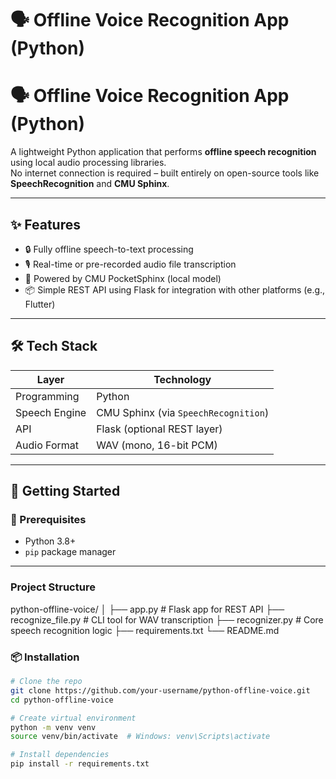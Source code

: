 # 🗣️ Offline Voice Recognition App (Python)
# 🗣️ Offline Voice Recognition App (Python)

A lightweight Python application that performs **offline speech recognition** using local audio processing libraries.  
No internet connection is required – built entirely on open-source tools like **SpeechRecognition** and **CMU Sphinx**.

---

## ✨ Features

- 🔒 Fully offline speech-to-text processing
- 🎙️ Real-time or pre-recorded audio file transcription
- 🧠 Powered by CMU PocketSphinx (local model)
- 📦 Simple REST API using Flask for integration with other platforms (e.g., Flutter)

---

## 🛠️ Tech Stack

| Layer       | Technology          |
|-------------|---------------------|
| Programming | Python               |
| Speech Engine | CMU Sphinx (via `SpeechRecognition`) |
| API         | Flask (optional REST layer) |
| Audio Format| WAV (mono, 16-bit PCM) |

---

## 🚀 Getting Started

### 🔧 Prerequisites

- Python 3.8+
- `pip` package manager

---

### Project Structure

python-offline-voice/
│
├── app.py                  # Flask app for REST API
├── recognize_file.py       # CLI tool for WAV transcription
├── recognizer.py           # Core speech recognition logic
├── requirements.txt
└── README.md

### 📦 Installation

```bash
# Clone the repo
git clone https://github.com/your-username/python-offline-voice.git
cd python-offline-voice

# Create virtual environment
python -m venv venv
source venv/bin/activate  # Windows: venv\Scripts\activate

# Install dependencies
pip install -r requirements.txt

